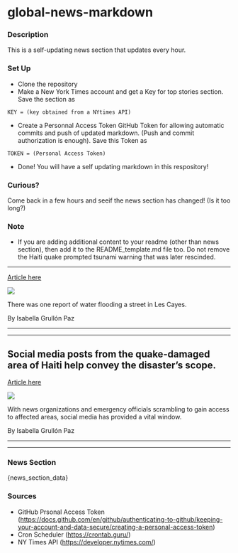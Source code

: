 # global-news-markdown

### Description 
This is a self-updating news section that updates every hour.

### Set Up 
* Clone the repository
* Make a New York Times account and get a Key for top stories section. Save the section as 
 ```
 KEY = (key obtained from a NYtimes API)
 ```
*  Create a Personnal Access Token GitHub Token for allowing automatic commits and push of updated markdown. (Push and commit authorization is enough). Save this Token as 
```
TOKEN = (Personal Access Token)
```
* Done! You will have a self updating markdown in this respository!

### Curious?
Come back in a few hours and seeif the news section has changed! (Is it too long?)

### Note
* If you are adding additional content to your readme (other than news section), then add it to the README_template.md file too. Do not remove the Haiti quake prompted tsunami warning that was later rescinded.
--------------------------------------------------------------

[Article here](https://www.nytimes.com/2021/08/14/world/americas/haiti-tsunami-warning.html)

[![](https://static01.nyt.com/images/2021/08/14/world/14haiti-earthquake-live-tsunami/14haiti-earthquake-live-tsunami-superJumbo.jpg)](https://www.nytimes.com/2021/08/14/world/americas/haiti-tsunami-warning.html)

There was one report of water flooding a street in Les Cayes.

By Isabella Grullón Paz

* * *

* * *

Social media posts from the quake-damaged area of Haiti help convey the disaster’s scope.
-----------------------------------------------------------------------------------------

[Article here](https://www.nytimes.com/2021/08/14/world/americas/haiti-earthquake-photos-news-social-media.html)

[![](https://static01.nyt.com/images/2021/08/14/world/14haiti-earthquake-live-social-media/14haiti-earthquake-live-social-media-superJumbo.jpg)](https://www.nytimes.com/2021/08/14/world/americas/haiti-earthquake-photos-news-social-media.html)

With news organizations and emergency officials scrambling to gain access to affected areas, social media has provided a vital window.

By Isabella Grullón Paz

* * *

* * *

### News Section 
{news_section_data}


### Sources 
* GitHub Prsonal Access Token (https://docs.github.com/en/github/authenticating-to-github/keeping-your-account-and-data-secure/creating-a-personal-access-token)
* Cron Scheduler (https://crontab.guru/)
* NY Times API (https://developer.nytimes.com/)
